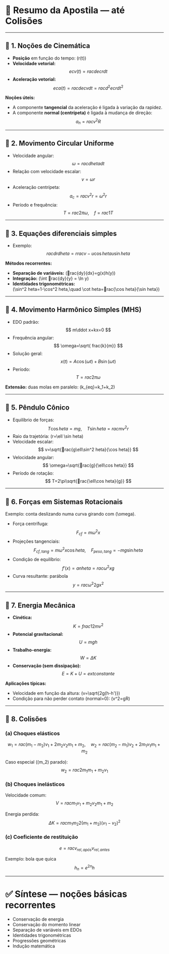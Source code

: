 # 📘 Resumo da Apostila — até Colisões  

---

## 🔹 1. Noções de Cinemática

- **Posição** em função do tempo: \(r(t)\)  
- **Velocidade vetorial:**  
$$
ec v(t)=rac{dec r}{dt}
$$  
- **Aceleração vetorial:**  
$$
ec a(t)=rac{dec v}{dt}=rac{d^2ec r}{dt^2}
$$  

**Noções úteis:**  
- A componente **tangencial** da aceleração é ligada à variação da rapidez.  
- A componente **normal (centrípeta)** é ligada à mudança de direção:  
$$
a_n = rac{v^2}{R}
$$

---

## 🔹 2. Movimento Circular Uniforme

- Velocidade angular:  
$$
\omega=rac{d	heta}{dt}
$$
- Relação com velocidade escalar:  
$$
v=\omega r
$$
- Aceleração centrípeta:  
$$
a_c=rac{v^2}{r}=\omega^2 r
$$
- Período e frequência:  
$$
T=rac{2\pi}{\omega}, \quad f=rac{1}{T}
$$

---

## 🔹 3. Equações diferenciais simples

- Exemplo:  
$$
rac{dr}{d	heta} = rrac{v-u\cos	heta}{u\sin	heta}
$$

**Métodos recorrentes:**  
- **Separação de variáveis:** \(rac{dy}{dx}=g(x)h(y)\)  
- **Integração:** \(\int rac{dy}{y} = \ln y\)  
- **Identidades trigonométricas:**  
  \(\sin^2	heta=1-\cos^2	heta,\quad \cot	heta=rac{\cos	heta}{\sin	heta}\)

---

## 🔹 4. Movimento Harmônico Simples (MHS)

- EDO padrão:  
$$
m\ddot x+kx=0
$$
- Frequência angular:  
$$
\omega=\sqrt{	frac{k}{m}}
$$
- Solução geral:  
$$
x(t)=A\cos(\omega t)+B\sin(\omega t)
$$
- Período:  
$$
T=rac{2\pi}{\omega}
$$

**Extensão:** duas molas em paralelo: \(k_{eq}=k_1+k_2\)

---

## 🔹 5. Pêndulo Cônico

- Equilíbrio de forças:  
$$
T\cos	heta=mg,\quad T\sin	heta=rac{mv^2}{r}
$$
- Raio da trajetória: \(r=\ell \sin	heta\)  
- Velocidade escalar:  
$$
v=\sqrt{rac{g\ell\sin^2	heta}{\cos	heta}}
$$
- Velocidade angular:  
$$
\omega=\sqrt{rac{g}{\ell\cos	heta}}
$$
- Período de rotação:  
$$
T=2\pi\sqrt{rac{\ell\cos	heta}{g}}
$$

---

## 🔹 6. Forças em Sistemas Rotacionais

Exemplo: conta deslizando numa curva girando com \(\omega\).

- Força centrífuga:  
$$
F_{cf}=m\omega^2 x
$$
- Projeções tangenciais:  
$$
F_{cf,tang}=m\omega^2 x\cos	heta, \quad F_{peso,tang}=-mg\sin	heta
$$
- Condição de equilíbrio:  
$$
f'(x)=	an	heta=rac{\omega^2 x}{g}
$$
- Curva resultante: parábola  
$$
y=rac{\omega^2}{2g}x^2
$$

---

## 🔹 7. Energia Mecânica

- **Cinética:**  
$$
K=	frac12 mv^2
$$
- **Potencial gravitacional:**  
$$
U=mgh
$$
- **Trabalho-energia:**  
$$
W= \Delta K
$$
- **Conservação (sem dissipação):**  
$$
E=K+U=	ext{constante}
$$

**Aplicações típicas:**  
- Velocidade em função da altura: \(v=\sqrt{2g(h-h')}\)  
- Condição para não perder contato (normal=0): \(v^2=gR\)

---

## 🔹 8. Colisões

### (a) Choques elásticos
$$
w_1 = rac{(m_1-m_2)v_1+2m_2v_2}{m_1+m_2}, \quad
w_2 = rac{(m_2-m_1)v_2+2m_1v_1}{m_1+m_2}
$$

Caso especial (\(m_2\) parado):  
$$
w_2=rac{2m_1}{m_1+m_2}v_1
$$

### (b) Choques inelásticos
Velocidade comum:  
$$
V=rac{m_1 v_1+m_2 v_2}{m_1+m_2}
$$

Energia perdida:  
$$
\Delta K=rac{m_1m_2}{2(m_1+m_2)}(v_1-v_2)^2
$$

### (c) Coeficiente de restituição
$$
e=rac{v_{rel,após}}{v_{rel,antes}}
$$

Exemplo: bola que quica  
$$
h_n=e^{2n}h
$$

---

# ✅ Síntese — noções básicas recorrentes

- Conservação de energia  
- Conservação do momento linear  
- Separação de variáveis em EDOs  
- Identidades trigonométricas  
- Progressões geométricas  
- Indução matemática
